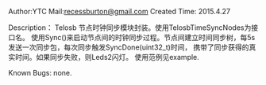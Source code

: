 Author:YTC 
Mail:recessburton@gmail.com
Created Time: 2015.4.27

Description：
	Telosb 节点时钟同步模块封装。使用TelosbTimeSyncNodes为接口名。
	使用Sync()来启动节点间的时钟同步过程。节点间建立时间同步树，每5s发送一次同步包，每次同步触发SyncDone(uint32_t)时间，
	携带了同步获得的真实时间。如果同步失败，则Leds2闪灯。
	使用范例见example.
	
Known Bugs: 
		none.

